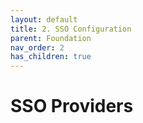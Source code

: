 ```yaml
---
layout: default
title: 2. SSO Configuration
parent: Foundation
nav_order: 2
has_children: true
---
```


# SSO Providers
